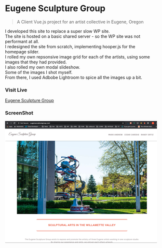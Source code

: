 # Eugene Sculpture Group

> A Client Vue.js project for an artist collective in Eugene, Oregon

I developed this site to replace a super slow WP site.  
The site is hosted on a basic shared server - so the WP site was not performant at all.  
I redesigned the site from scratch, implementing hooper.js for the homepage silder.  
I rolled my own repsonsive image grid for each of the artists, using some images that they had provided.  
I also rolled my own modal slideshow.  
Some of the images I shot myself.  
From there, I used Adbobe Lightroom to spice all the images up a bit.  

### Visit Live
[Eugene Sculpture Group](http://eugenesculpturegroup.com/)

### ScreenShot
![Eugene Sculpture Group](https://github.com/kdjordan/esgroup/blob/master/esg-screenshot.png)

